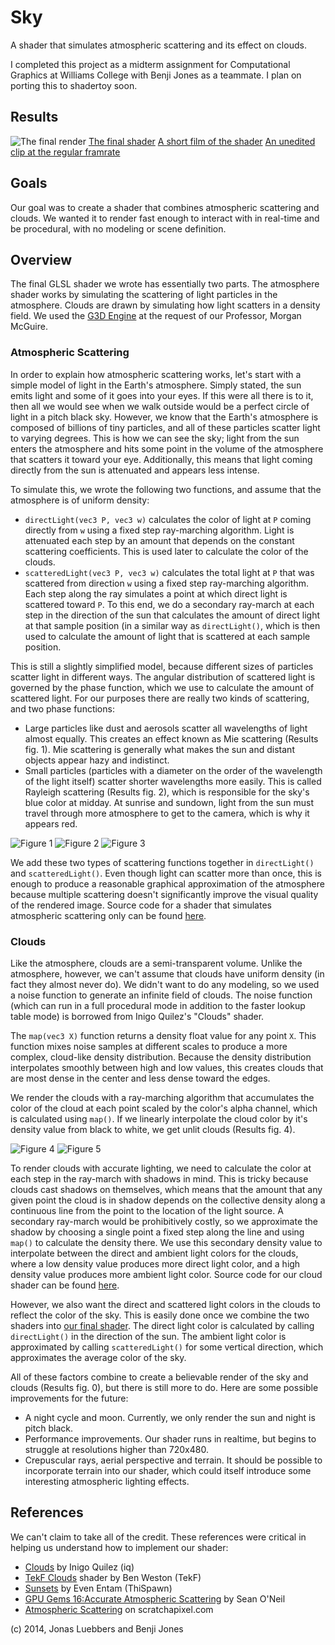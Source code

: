 # Sky
A shader that simulates atmospheric scattering and its effect on clouds.

I completed this project as a midterm assignment for Computational Graphics at Williams College with Benji Jones as a teammate. I plan on porting this to shadertoy soon.

## Results
![The final render][f0]
[The final shader][shader]
[A short film of the shader][film]
[An unedited clip at the regular framrate][clip]

## Goals
Our goal was to create a shader that combines atmospheric scattering and clouds. We wanted it to render fast enough to interact with in real-time and be procedural, with no modeling or scene definition.

## Overview
The final GLSL shader we wrote has essentially two parts. The atmosphere shader works by simulating the scattering of light particles in the atmosphere. Clouds are drawn by simulating how light scatters in a density field. We used the [G3D Engine](http://g3d.sourceforge.net) at the request of our Professor, Morgan McGuire.

### Atmospheric Scattering
In order to explain how atmospheric scattering works, let's start with a simple model of light in the Earth's atmosphere. Simply stated, the sun emits light and some of it goes into your eyes. If this were all there is to it, then all we would see when we walk outside would be a perfect circle of light in a pitch black sky. However, we know that the Earth's atmosphere is composed of billions of tiny particles, and all of these particles scatter light to varying degrees. This is how we can see the sky; light from the sun enters the atmosphere and hits some point in the volume of the atmosphere that scatters it toward your eye. Additionally, this means that light coming directly from the sun is attenuated and appears less intense.

To simulate this, we wrote the following two functions, and assume that the atmosphere is of uniform density:
- `directLight(vec3 P, vec3 w)` calculates the color of light at `P` coming directly from `w` using a fixed step ray-marching algorithm. Light is attenuated each step by an amount that depends on the constant scattering coefficients. This is used later to calculate the color of the clouds.
- `scatteredLight(vec3 P, vec3 w)` calculates the total light at `P` that was scattered from direction `w` using a fixed step ray-marching algorithm. Each step along the ray simulates a point at which direct light is scattered toward `P`. To this end, we do a secondary ray-march at each step in the direction of the sun that calculates the amount of direct light at that sample position (in a similar way as `directLight()`, which is then used to calculate the amount of light that is scattered at each sample position.

This is still a slightly simplified model, because different sizes of particles scatter light in different ways. The angular distribution of scattered light is governed by the phase function, which we use to calculate the amount of scattered light. For our purposes there are really two kinds of scattering, and two phase functions:
- Large particles like dust and aerosols scatter all wavelengths of light almost equally. This creates an effect known as Mie scattering (Results fig. 1). Mie scattering is generally what makes the sun and distant objects appear hazy and indistinct.
- Small particles (particles with a diameter on the order of the wavelength of the light itself) scatter shorter wavelengths more easily. This is called Rayleigh scattering (Results fig. 2), which is responsible for the sky's blue color at midday. At sunrise and sundown, light from the sun must travel through more atmosphere to get to the camera, which is why it appears red.

![Figure 1][f1]
![Figure 2][f2]
![Figure 3][f3]

We add these two types of scattering functions together in `directLight()` and `scatteredLight()`. Even though light can scatter more than once, this is enough to produce a reasonable graphical approximation of the atmosphere because multiple scattering doesn't significantly improve the visual quality of the rendered image. Source code for a shader that simulates atmospheric scattering only can be found [here][atmosphere-shader].

### Clouds
Like the atmosphere, clouds are a semi-transparent volume. Unlike the atmosphere, however, we can't assume that clouds have uniform density (in fact they almost never do). We didn't want to do any modeling, so we used a noise function to generate an infinite field of clouds. The noise function (which can run in a full procedural mode in addition to the faster lookup table mode) is borrowed from Inigo Quilez's "Clouds" shader.<br>

The `map(vec3 X)` function returns a density float value for any point `X`. This function mixes noise samples at different scales to produce a more complex, cloud-like density distribution. Because the density distribution interpolates smoothly between high and low values, this creates clouds that are most dense in the center and less dense toward the edges.

We render the clouds with a ray-marching algorithm that accumulates the color of the cloud at each point scaled by the color's alpha channel, which is calculated using `map()`. If we linearly interpolate the cloud color by it's density value from black to white, we get unlit clouds (Results fig. 4).

![Figure 4][f4]
![Figure 5][f5]

To render clouds with accurate lighting, we need to calculate the color at each step in the ray-march with shadows in mind. This is tricky because clouds cast shadows on themselves, which means that the amount that any given point the cloud is in shadow depends on the collective density along a continuous line from the point to the location of the light source. A secondary ray-march would be prohibitively costly, so we approximate the shadow by choosing a single point a fixed step along the line and using `map()` to calculate the density there. We use this secondary density value to interpolate between the direct and ambient light colors for the clouds, where a low density value produces more direct light color, and a high density value produces more ambient light color. Source code for our cloud shader can be found [here][clouds-shader].

However, we also want the direct and scattered light colors in the clouds to reflect the color of the sky. This is easily done once we combine the two shaders into [our final shader][shader]. The direct light color is calculated by calling `directLight()` in the direction of the sun. The ambient light color is approximated by calling `scatteredLight()` for some vertical direction, which approximates the average color of the sky.

All of these factors combine to create a believable render of the sky and clouds (Results fig. 0), but there is still more to do. Here are some possible improvements for the future:
- A night cycle and moon. Currently, we only render the sun and night is pitch black.
- Performance improvements. Our shader runs in realtime, but begins to struggle at resolutions higher than 720x480.
- Crepuscular rays, aerial perspective and terrain. It should be possible to incorporate terrain into our shader, which could itself introduce some interesting atmospheric lighting effects. 

## References
We can't claim to take all of the credit. These references were critical in helping us understand how to implement our shader:
- [Clouds](https://www.shadertoy.com/view/XslGRr) by Inigo Quilez (iq)
- [TekF Clouds](https://www.shadertoy.com/view/lssGRX) shader by Ben Weston (TekF)
- [Sunsets](https://www.shadertoy.com/view/lss3DS) by Even Entam (ThiSpawn)
- [GPU Gems 16:Accurate Atmospheric Scattering](http://http.developer.nvidia.com/GPUGems2/gpugems2_chapter16.html) by Sean O'Neil
- [Atmospheric Scattering](http://www.scratchapixel.com/old/lessons/3d-advanced-lessons/simulating-the-colors-of-the-sky/atmospheric-scattering/) on scratchapixel.com

[f0]: doc-files/final.png "Figure 0: The Final Product"
[f1]: doc-files/mie.png "Figure 1: Mie scattering"
[f2]: doc-files/rayleigh.png "Figure 2: Rayleigh scattering"
[f3]: doc-files/both.png "Figure 3: Mie and Rayleigh combined"
[f4]: doc-files/no-shadows.png "Figure 4: Clouds without shadows"
[f5]: doc-files/shadows.png "Figure 5: Clouds with shadows"

[film]: journal/sky-film.mp4 "Short film"
[clip]: 2014-10-21_002_midterm-sky_r3409_g3d_r5430__Full_Day_cycle_with_better_clouds.mp4 "Journal clip"
[shader]: data-files/sky.pix "Final shader"
[atmosphere-shader]: data-files/sunsets.pix "Atmosphere shader"
[clouds-shader]: data-files/clouds.pix "Clouds shader"

(c) 2014, Jonas Luebbers and Benji Jones

